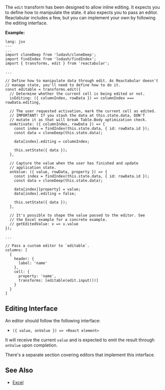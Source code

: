 The `edit` transform has been designed to allow inline editing. It expects you to define how to manipulate the state. it also expects you to pass an editor. Reactabular includes a few, but you can implement your own by following the editing interface.

**Example:**

```code
lang: jsx
---
...
import cloneDeep from 'lodash/cloneDeep';
import findIndex from 'lodash/findIndex';
import { transforms, edit } from 'reactabular';

...

// Define how to manipulate data through edit. As Reactabular doesn't
// manage state, you'll need to define how to do it.
const editable = transforms.edit({
  // Determine whether the current cell is being edited or not.
  isEditing: ({ columnIndex, rowData }) => columnIndex === rowData.editing,

  // The user requested activation, mark the current cell as edited.
  // IMPORTANT! If you stash the data at this.state.data, DON'T
  // mutate it as that will break Table.Body optimization check.
  onActivate: ({ columnIndex, rowData }) => {
    const index = findIndex(this.state.data, { id: rowData.id });
    const data = cloneDeep(this.state.data);

    data[index].editing = columnIndex;

    this.setState({ data });
  },

  // Capture the value when the user has finished and update
  // application state.
  onValue: ({ value, rowData, property }) => {
    const index = findIndex(this.state.data, { id: rowData.id });
    const data = cloneDeep(this.state.data);

    data[index][property] = value;
    data[index].editing = false;

    this.setState({ data });
  },

  // It's possible to shape the value passed to the editor. See
  // the Excel example for a concrete example.
  // getEditedValue: v => v.value
});

...

// Pass a custom editor to `editable`.
columns: [
  {
    header: {
      label: 'name'
    },
    cell: {
      property: 'name',
      transforms: [editable(edit.input())]
    }
  }
]
```

## Editing Interface

An editor should follow the following interface:

* `({ value, onValue }) => <React element>`

It will receive the current `value` and is expected to emit the result through `onValue` upon completion.

There's a separate section covering editors that implement this interface.

## See Also

* [Excel](/examples/excel)
